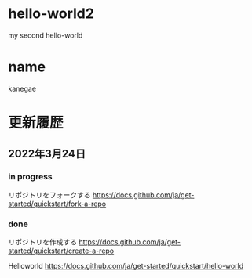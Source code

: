 # hello-world2
my second hello-world
# name
kanegae
# 更新履歴

## 2022年3月24日
### in progress
リポジトリをフォークする
https://docs.github.com/ja/get-started/quickstart/fork-a-repo

### done 
リポジトリを作成する
https://docs.github.com/ja/get-started/quickstart/create-a-repo

Helloworld
https://docs.github.com/ja/get-started/quickstart/hello-world
